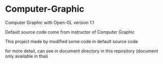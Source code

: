 # Computer-Graphic
Computer Graphic with Open-GL version 1.1

Default source code come from instructor of Computer Graphic

This project made by modified some code in default source code

for more detail, can see in document directory in this repository (document only available in thai)
